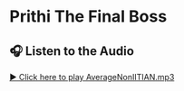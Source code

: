 # Prithi The Final Boss

## 🎧 Listen to the Audio

[▶️ Click here to play AverageNonIITIAN.mp3](https://raw.githubusercontent.com/akaserein/prithithefinalboss/main/AverageNonIITIAN.mp3)
